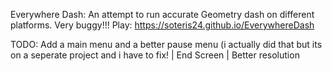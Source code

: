 Everywhere Dash:
An attempt to run accurate Geometry dash on different platforms.
Very buggy!!!
Play: https://soteris24.github.io/EverywhereDash


TODO:
Add a main menu and a better pause menu (i actually did that but its on a seperate project and i have to fix! |
End Screen |
Better resolution
